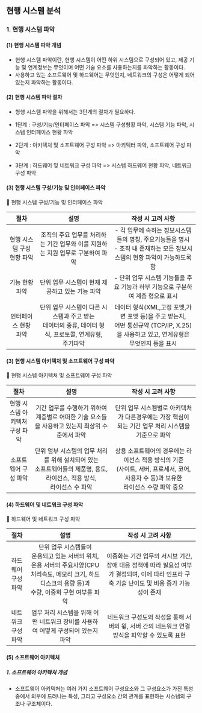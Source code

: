 ## 현행 시스템 분석

### 1. 현행 시스템 파악

#### (1) 현행 시스템 파악 개념

- 현행 시스템 파악이란, 현행 시스템이 어떤 하위 시스템으로 구성되어 있고, 제공 기능 및 연계정보는 무엇이며 어떤 기술 요소를 사용하는지를 파악하는 활동이다.
- 사용하고 있는 소프트웨어 및 하드웨어는 무엇인지, 네트워크의 구성은 어떻게 되어 있는지 파악하는 활동이다. 

#### (2) 현행 시스템 파악 절차

- 형행 시스템 파악을 위해서는 3단계의 절차가 필요하다.

- 1단계 : 구성/기능/인터페이스 파악 => 시스템 구성형황 파악, 시스템 기능 파악, 시스템 인터페이스 현황 파악
- 2단계 : 아키텍처 및 소프트웨어 구성 파악 => 아키텍터 파악, 소프트웨어 구성 파악
- 3단계 : 하드웨어 및 네트워크 구성 파악 => 시스템 하드웨어 현황 파악, 네트워크 구성 파악

#### (3) 현행 시스템 구성/기능 및 인터페이스 파악

🔽 현행 시스템 구성/기능 및 인터페이스 파악

 | 절차 | 설명 | 작성 시 고려 사항 |
 | :---: | :---: |:---:|
 | 현행 시스템 구성 현황 파악 | 조직의 주요 업무를 처리하는 기간 업무와 이를 지원하는 지원 업무로 구분하여 파악 | - 각 업무에 속하는 정보시스템들의 명칭, 주요기능들을 명시 <br/> - 조직 내 존재하는 모든 정보시스템의 현황 파악이 가능하도록 함
 | 기능 현황 파악 | 단위 업무 시스템이 현재 제공하고 있는 기능 파악 | - 단위 업무 시스템 기능들을 주요 기능과 하부 기능으로 구분하여 계층 형으로 표시
 | 인터페이스 현황 파악 | 단위 업무 시스템이  다른 시스템과 주고 받는 <br/>  데이터의 종류, 데이터 형식, 프로토콜, 연계유형, <br/> 주기파악 | 데이터 형식(XML,고정 포맷,가변 포맷 등)을 주고 받는지, <br/> 어떤 통신규약 (TCP/IP, X.25)을 사용하고 있고, 연계유형은 무엇인지 등을 표시


#### (3) 현행 시스템 아키텍처 및 소프트웨어 구성 파악

🔽 현행 시스템 아키텍처 및 소프트웨어 구성 파악


 | 절차 | 설명 | 작성 시 고려 사항 |
 | :---: | :---: |:---:|
 | 현행 시스템 아키텍처 <br/> 구성 파악 | 기간 업무를 수행하기 위하여 계층별로 어떠한 기술 요소들을 사용하고 있는지 최상위 수준에서 파악 | 단위 업무 시스켐별로 아키텍처가 다른경우에는 가장 핵심이 되는 기간 업무 처리 시스템을 기준으로 파악
 | 소프트웨어 구성 파악 | 단위 엄부 시스템의 업무 처리를 위해 설치되어 있는 <br/> 소프트웨어들의 제품명, 용도, 라이선스, 적용 방식, <br/> 라이선스 수 파악 | 상용 소프트웨어의 경우에는 라이선스 적용 방식의 기준 <br/> (사이트, 서버, 프로세서, 코어, 사용자 수 등)과 보유한 <br/> 라이선스 수량 파악 중요


#### (4) 하드웨어 및 네트워크 구성 파악

🔽 하드웨어 및 네트워크 구성 파악


 | 절차 | 설명 | 작성 시 고려 사항 |
 | :---: | :---: |:---:|
 | 하드웨어 구성파악 | 단위 업무 시스템들이 <br/> 운용되고 있는 서버의 위치, 운용 서버의 주요사양(CPU 처리속도, 메모리 크기, 하드디스크의 용량 등)과 <br/>수량, 이중화 구현 여부를 파악 | 이중화는 기간 업무의 서시브 기간, 장애 대응 정책에 따라 필요성 여부가 결정되며, 이에 따라 인프라 구축 기술 난이도 및 비용 증가 가능성이 존재
 | 네트워크 구성 파악 | 업무 처리 시스템을 위해 어떤 네트워크 장비를 사용하여 어떻게 구성되어 있는지 파악 | 네트워크 구성도의 작성을 통해 서버의 윞, 서버 간의 네트워크 연결 방식을 파악할 수 있도록 표현 
 
 #### (5) 소프트웨어 아키텍처
 
##### 1. 소프트웨어 아키텍처 개념
- 소프트웨어 아키텍처는 여러 가지 소프트웨어 구성요소와 그 구성요소가 가진 특성 중에서 외부에 드러나는 특성, 그리고 구성요소 간의 관계를 표현하는 시스템의 구조나 구조체이다. 

